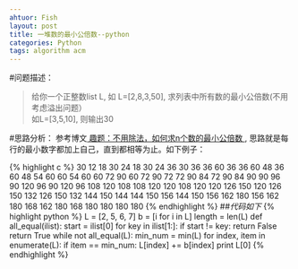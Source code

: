 ```yaml
---
ahtuor: Fish
layout: post 
title: 一堆数的最小公倍数--python
categories: Python
tags: algorithm acm
---
```

#问题描述：
> 给你一个正整数list L, 如 L=[2,8,3,50], 求列表中所有数的最小公倍数(不用考虑溢出问题）
><br/> 如L=[3,5,10], 则输出30

#思路分析：
参考博文[ 趣题：不用除法，如何求n个数的最小公倍数 ](http://www.cnblogs.com/Cwdf/archive/2010/05/13/1734786.html), 思路就是每行的最小数字都加上自己，直到都相等为止。如下例子：
<!--more-->
{% highlight c %}
30 12 18
30 24 18
30 24 36
30 36 36
60 36 36
60 48 36
60 48 54
60 60 54
60 60 72
90 60 72
90 72 72
90 84 72
90 84 90
90 96 90
120 96 90
120 96 108
120 108 108
120 120 108
120 120 126
150 120 126
150 132 126
150 132 144
150 144 144
150 156 144
150 156 162
180 156 162
180 168 162
180 168 180
180 180 180
{% endhighlight %}
##*代码如下*
{% highlight  python %}
L = [2, 5, 6, 7]
b = [i for i in L]
length = len(L)
def all_equal(ilist):
	start  = ilist[0]
	for key in ilist[1:]:
		if start != key:
			return False
	return True
while not all_equal(L):
	min_num = min(L)
	for index, item in enumerate(L):
		if item == min_num:
			L[index] += b[index]
print L[0]
{% endhighlight %}
